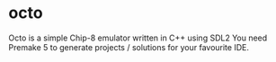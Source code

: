 # octo

Octo is a simple Chip-8 emulator written in C++ using SDL2
You need Premake 5 to generate projects / solutions for your favourite IDE.